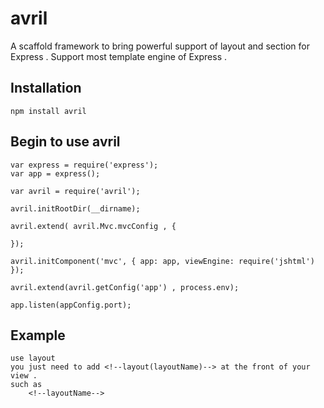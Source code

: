 # avril

A scaffold framework to bring powerful support of layout and section for Express .
Support most template engine of Express .



## Installation
	
	npm install avril
## Begin to use avril
	var express = require('express');
	var app = express();

	var avril = require('avril');

	avril.initRootDir(__dirname);

	avril.extend( avril.Mvc.mvcConfig , {
		
	});

	avril.initComponent('mvc', { app: app, viewEngine: require('jshtml') });

	avril.extend(avril.getConfig('app') , process.env);

	app.listen(appConfig.port);

## Example
	use layout 
	you just need to add <!--layout(layoutName)--> at the front of your view .
	such as 
		<!--layoutName-->

	